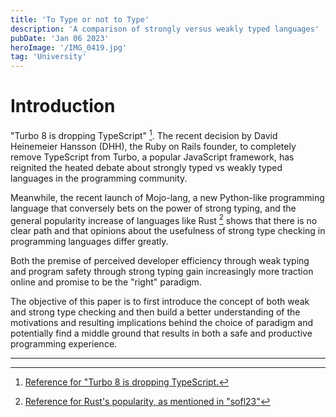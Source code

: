 ```yaml
---
title: 'To Type or not to Type'
description: 'A comparison of strongly versus weakly typed languages'
pubDate: 'Jan 06 2023'
heroImage: '/IMG_0419.jpg'
tag: 'University'
---
```


# Introduction

"Turbo 8 is dropping TypeScript" [^1]. The recent decision by David Heinemeier Hansson (DHH), the Ruby on Rails founder, to completely remove TypeScript from Turbo, a popular JavaScript framework, has reignited the heated debate about strongly typed vs weakly typed languages in the programming community.

Meanwhile, the recent launch of Mojo-lang, a new Python-like programming language that conversely bets on the power of strong typing, and the general popularity increase of languages like Rust [^2] shows that there is no clear path and that opinions about the usefulness of strong type checking in programming languages differ greatly.

Both the premise of perceived developer efficiency through weak typing and program safety through strong typing gain increasingly more traction online and promise to be the "right" paradigm.

The objective of this paper is to first introduce the concept of both weak and strong type checking and then build a better understanding of the motivations and resulting implications behind the choice of paradigm and potentially find a middle ground that results in both a safe and productive programming experience.

---

[^1]: [Reference for "Turbo 8 is dropping TypeScript.](https://world.hey.com/dhh/turbo-8-is-dropping-typescript-70165c01)
[^2]: [Reference for Rust's popularity, as mentioned in "sofl23"](https://survey.stackoverflow.co/2023/)
